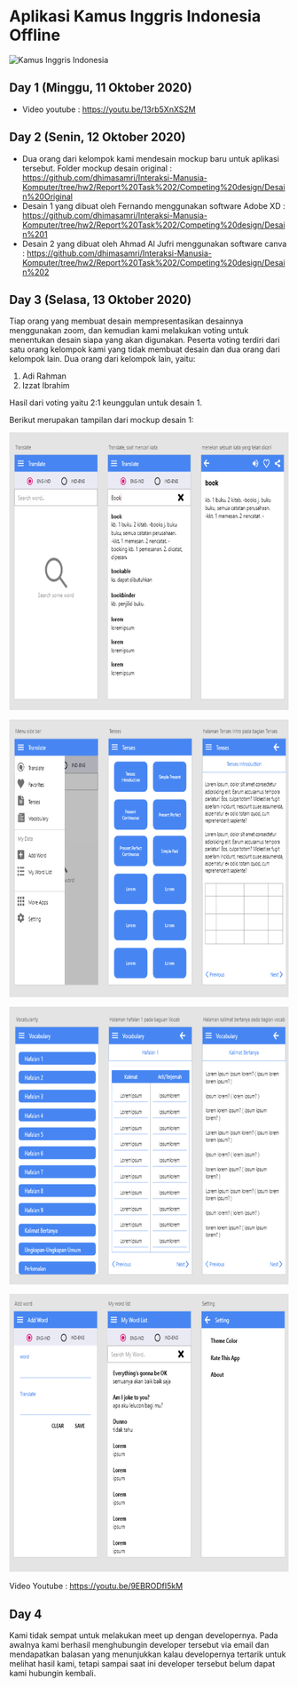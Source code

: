 # Aplikasi Kamus Inggris Indonesia Offline #

![Kamus Inggris Indonesia](https://github.com/dhimasamri/Interaksi-Manusia-Komputer/blob/hw2/Report%20Task%201/pic1.PNG)

## Day 1 (Minggu, 11 Oktober 2020) ##
* Video youtube : https://youtu.be/13rb5XnXS2M

## Day 2 (Senin, 12 Oktober 2020) ##
* Dua orang dari kelompok kami mendesain mockup baru untuk aplikasi tersebut. Folder mockup desain original : https://github.com/dhimasamri/Interaksi-Manusia-Komputer/tree/hw2/Report%20Task%202/Competing%20design/Desain%20Original
* Desain 1 yang dibuat oleh Fernando menggunakan software Adobe XD : https://github.com/dhimasamri/Interaksi-Manusia-Komputer/tree/hw2/Report%20Task%202/Competing%20design/Desain%201
* Desain 2 yang dibuat oleh Ahmad Al Jufri menggunakan software canva : https://github.com/dhimasamri/Interaksi-Manusia-Komputer/tree/hw2/Report%20Task%202/Competing%20design/Desain%202

## Day 3 (Selasa, 13 Oktober 2020) ##
Tiap orang yang membuat desain mempresentasikan desainnya menggunakan zoom, dan kemudian kami melakukan voting untuk menentukan desain siapa yang akan digunakan. Peserta voting terdiri dari satu orang kelompok kami yang tidak membuat desain dan dua orang dari kelompok lain. Dua orang dari kelompok lain, yaitu:
1. Adi Rahman
2. Izzat Ibrahim

Hasil dari voting yaitu 2:1 keunggulan untuk desain 1. 

Berikut merupakan tampilan dari mockup desain 1:
<p align="center">
  <img height="500" src="Competing design/Desain 1/Screenshot (61).png">
</p>
<p align="center">
  <img height="500" src="Competing design/Desain 1/Screenshot (62).png">
</p>
<p align="center">
  <img height="500" src="Competing design/Desain 1/Screenshot (63).png">
</p>
<p align="center">
  <img height="500" src="Competing design/Desain 1/Screenshot (64).png">
</p>

Video Youtube : https://youtu.be/9EBRODfI5kM

## Day 4 ##
Kami tidak sempat untuk melakukan meet up dengan developernya. Pada awalnya kami berhasil menghubungin developer tersebut via email dan mendapatkan balasan yang menunjukkan kalau developernya tertarik untuk melihat hasil kami, tetapi sampai saat ini developer tersebut belum dapat kami hubungin kembali.
